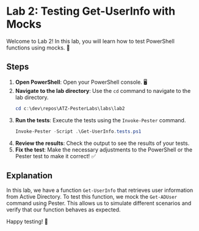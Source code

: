 # Lab 2: Testing Get-UserInfo with Mocks

Welcome to Lab 2! In this lab, you will learn how to test PowerShell functions using mocks. 🎉

## Steps

1. **Open PowerShell**: Open your PowerShell console. 🖥️
2. **Navigate to the lab directory**: Use the `cd` command to navigate to the lab directory.
    ```powershell
    cd c:\dev\repos\ATZ-PesterLabs\labs\lab2
    ```
3. **Run the tests**: Execute the tests using the `Invoke-Pester` command.
    ```powershell
    Invoke-Pester -Script .\Get-UserInfo.tests.ps1
    ```
4. **Review the results**: Check the output to see the results of your tests.
5. **Fix the test**: Make the necessary adjustments to the PowerShell or the Pester test to make it correct! ✅

## Explanation

In this lab, we have a function `Get-UserInfo` that retrieves user information from Active Directory. To test this function, we mock the `Get-ADUser` command using Pester. This allows us to simulate different scenarios and verify that our function behaves as expected.

Happy testing! 🚀
